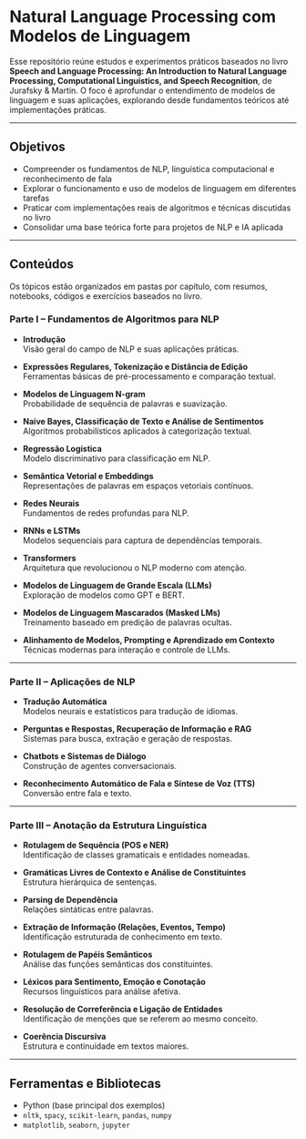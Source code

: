 # Natural Language Processing com Modelos de Linguagem

Esse repositório reúne estudos e experimentos práticos baseados no livro **Speech and Language Processing: An Introduction to Natural Language Processing, Computational Linguistics, and Speech Recognition**, de Jurafsky & Martin. O foco é aprofundar o entendimento de modelos de linguagem e suas aplicações, explorando desde fundamentos teóricos até implementações práticas.

---

## Objetivos

- Compreender os fundamentos de NLP, linguística computacional e reconhecimento de fala  
- Explorar o funcionamento e uso de modelos de linguagem em diferentes tarefas  
- Praticar com implementações reais de algoritmos e técnicas discutidas no livro  
- Consolidar uma base teórica forte para projetos de NLP e IA aplicada

---

## Conteúdos

Os tópicos estão organizados em pastas por capítulo, com resumos, notebooks, códigos e exercícios baseados no livro.

### **Parte I – Fundamentos de Algoritmos para NLP**

- **Introdução**  
  Visão geral do campo de NLP e suas aplicações práticas.

- **Expressões Regulares, Tokenização e Distância de Edição**  
  Ferramentas básicas de pré-processamento e comparação textual.

- **Modelos de Linguagem N-gram**  
  Probabilidade de sequência de palavras e suavização.

- **Naive Bayes, Classificação de Texto e Análise de Sentimentos**  
  Algoritmos probabilísticos aplicados à categorização textual.

- **Regressão Logística**  
  Modelo discriminativo para classificação em NLP.

- **Semântica Vetorial e Embeddings**  
  Representações de palavras em espaços vetoriais contínuos.

- **Redes Neurais**  
  Fundamentos de redes profundas para NLP.

- **RNNs e LSTMs**  
  Modelos sequenciais para captura de dependências temporais.

- **Transformers**  
  Arquitetura que revolucionou o NLP moderno com atenção.

- **Modelos de Linguagem de Grande Escala (LLMs)**  
  Exploração de modelos como GPT e BERT.

- **Modelos de Linguagem Mascarados (Masked LMs)**  
  Treinamento baseado em predição de palavras ocultas.

- **Alinhamento de Modelos, Prompting e Aprendizado em Contexto**  
  Técnicas modernas para interação e controle de LLMs.

---

### **Parte II – Aplicações de NLP**

- **Tradução Automática**  
  Modelos neurais e estatísticos para tradução de idiomas.

- **Perguntas e Respostas, Recuperação de Informação e RAG**  
  Sistemas para busca, extração e geração de respostas.

- **Chatbots e Sistemas de Diálogo**  
  Construção de agentes conversacionais.

- **Reconhecimento Automático de Fala e Síntese de Voz (TTS)**  
  Conversão entre fala e texto.

---

### **Parte III – Anotação da Estrutura Linguística**

- **Rotulagem de Sequência (POS e NER)**  
  Identificação de classes gramaticais e entidades nomeadas.

- **Gramáticas Livres de Contexto e Análise de Constituintes**  
  Estrutura hierárquica de sentenças.

- **Parsing de Dependência**  
  Relações sintáticas entre palavras.

- **Extração de Informação (Relações, Eventos, Tempo)**  
  Identificação estruturada de conhecimento em texto.

- **Rotulagem de Papéis Semânticos**  
  Análise das funções semânticas dos constituintes.

- **Léxicos para Sentimento, Emoção e Conotação**  
  Recursos linguísticos para análise afetiva.

- **Resolução de Correferência e Ligação de Entidades**  
  Identificação de menções que se referem ao mesmo conceito.

- **Coerência Discursiva**  
  Estrutura e continuidade em textos maiores.

---

## Ferramentas e Bibliotecas

- Python (base principal dos exemplos)  
- `nltk`, `spacy`, `scikit-learn`, `pandas`, `numpy`  
- `matplotlib`, `seaborn`, `jupyter`  

